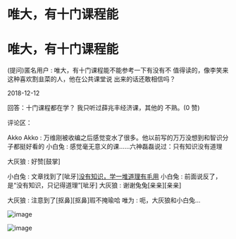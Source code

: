 # 唯大，有十门课程能

# 唯大，有十门课程能

(提问)匿名用户 : 唯大，有十门课程能不能参考一下有没有不 值得读的，像李笑来这种喜欢割韭菜的人，他在公共课堂说 出来的话还敢相信吗？

2018-12-12

回答：十门课程都在学？ 我只听过薛兆丰经济课，其他的 不熟。(0 赞)

评论区：

Akko Akko : 万维刚被收编之后感觉变水了很多。他以前写的万万没想到和智识分子都挺好看的 小白兔 : 感觉毫无意义的课……六神磊磊说过：只有知识没有道理

大灰狼 : 好赞[鼓掌]

小白兔 : 文章找到了[呲牙][没有知识，学一堆道理有毛用](https://mp.weixin.qq.com/s/LddRTaRDjte0CraZ2d3p0w) 小白兔 : 前面说反了，是“没有知识，只记得道理”[呲牙] 大灰狼 : 谢谢兔兔[亲亲][亲亲]

大灰狼 : 注意到了[抠鼻][抠鼻]瑕不掩瑜哈 唯为 : 呃，大灰狼和小白兔…

![image](img/Image_1371.png)

![image](img/Image_1381.png)